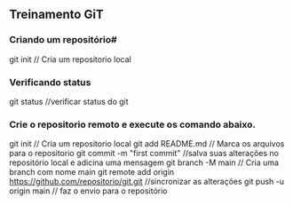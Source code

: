 
## Treinamento GiT ####
### Criando um repositório#
 git init // Cria um repositorio local
### Verificando status 
 git status //verificar status do git
### Crie o repositorio remoto e execute os comando abaixo. 
 git init // Cria um repositorio local
 git add README.md // Marca os arquivos para o repositorio
 git commit -m "first commit" //salva suas alterações no repositório local e adicina uma mensagem
 git branch -M main // Cria uma branch com nome main
 git remote add origin https://github.com/repositorio/git.git  //sincronizar as alterações
 git push -u origin main // faz o envio para o repositório